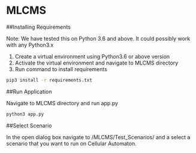 # MLCMS

##Installing Requirements

Note: We have tested this on Python 3.6 and above. It could possibly work with any Python3.x

1. Create a virtual environment using Python3.6 or above version
2. Activate the virtual environment and navigate to MLCMS directory
3. Run command to install requirements
```bash
pip3 install -r requirements.txt
```

##Run Application

Navigate to MLCMS directory and run app.py
```bash
python3 app.py
```

##Select Scenario

In the open dialog box navigate to /MLCMS/Test_Scenarios/ and
a select a scenario that you want to run on Cellular Automaton.
